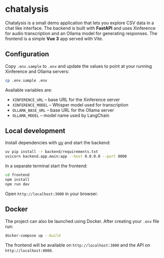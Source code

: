 # chatalysis

Chatalysis is a small demo application that lets you explore CSV data in a chat like interface. The backend is built with **FastAPI** and uses Xinference for audio transcription and an Ollama model for generating responses. The frontend is a simple **Vue 3** app served with Vite.

## Configuration

Copy `.env.sample` to `.env` and update the values to point at your running Xinference and Ollama servers:

```bash
cp .env.sample .env
```

Available variables are:

- `XINFERENCE_URL` – base URL for the Xinference server
- `XINFERENCE_MODEL` – Whisper model used for transcription
- `OLLAMA_BASE_URL` – base URL for the Ollama server
- `OLLAMA_MODEL` – model name used by LangChain

## Local development

Install dependencies with [uv](https://github.com/astral-sh/uv) and start the backend:

```bash
uv pip install -r backend/requirements.txt
uvicorn backend.app.main:app --host 0.0.0.0 --port 8000
```

In a separate terminal start the frontend:

```bash
cd frontend
npm install
npm run dev
```

Open `http://localhost:3000` in your browser.

## Docker

The project can also be launched using Docker. After creating your `.env` file run:

```bash
docker-compose up --build
```

The frontend will be available on `http://localhost:3000` and the API on `http://localhost:8000`.
